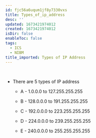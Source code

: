 ```yaml
---
id: fjc56a6uqum1jf8y7330vxs
title: Types_of_ip_address
desc: ''
updated: 1673421974012
created: 1673421974012
isDir: false
enableToc: false
tags:
  - ICS
  - NIBM
title_imported: Types of IP Address
---
```


 

-   There are 5 types of IP address

    -   A - 1.0.0.0 to 127.255.255.255

    -   B - 128.0.0.0 to 191.255.255.255

    -   C - 192.0.0.0 to 223.255.255.255

    -   D - 224.0.0.0 to 239.255.255.255

    -   E - 240.0.0.0 to 255.255.255.255
